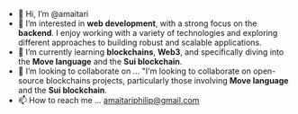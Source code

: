 - 👋 Hi, I’m @amaitari
- 👀 I’m interested in **web development**, with a strong focus on the **backend**. I enjoy working with a variety of technologies and exploring different approaches to building robust and scalable applications.
- 🌱 I’m currently learning **blockchains**, **Web3**, and specifically diving into the **Move language** and the **Sui blockchain**.
- 💞️ I’m looking to collaborate on ... "I'm looking to collaborate on open-source blockchains projects, particularly those involving **Move language** and the **Sui blockchain**.
- 📫 How to reach me ... amaitariphilip@gmail.com

<!---
amaitari/amaitari is a ✨ special ✨ repository because its `README.md` (this file) appears on your GitHub profile.
You can click the Preview link to take a look at your changes.
--->

